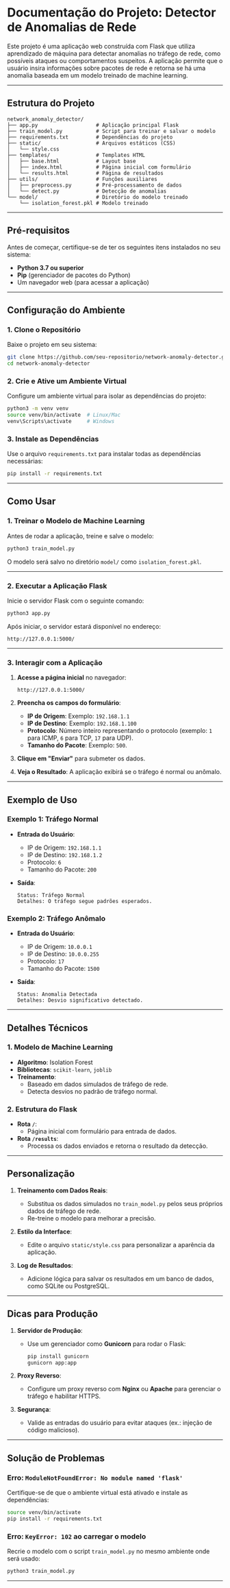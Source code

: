 # **Documentação do Projeto: Detector de Anomalias de Rede**

Este projeto é uma aplicação web construída com Flask que utiliza aprendizado de máquina para detectar anomalias no tráfego de rede, como possíveis ataques ou comportamentos suspeitos. A aplicação permite que o usuário insira informações sobre pacotes de rede e retorna se há uma anomalia baseada em um modelo treinado de machine learning.

---

## **Estrutura do Projeto**

```
network_anomaly_detector/
├── app.py                   # Aplicação principal Flask
├── train_model.py           # Script para treinar e salvar o modelo
├── requirements.txt         # Dependências do projeto
├── static/                  # Arquivos estáticos (CSS)
│   └── style.css
├── templates/               # Templates HTML
│   ├── base.html            # Layout base
│   ├── index.html           # Página inicial com formulário
│   └── results.html         # Página de resultados
├── utils/                   # Funções auxiliares
│   ├── preprocess.py        # Pré-processamento de dados
│   └── detect.py            # Detecção de anomalias
└── model/                   # Diretório do modelo treinado
    └── isolation_forest.pkl # Modelo treinado
```

---

## **Pré-requisitos**

Antes de começar, certifique-se de ter os seguintes itens instalados no seu sistema:

- **Python 3.7 ou superior**
- **Pip** (gerenciador de pacotes do Python)
- Um navegador web (para acessar a aplicação)

---

## **Configuração do Ambiente**

### **1. Clone o Repositório**
Baixe o projeto em seu sistema:
```bash
git clone https://github.com/seu-repositorio/network-anomaly-detector.git
cd network-anomaly-detector
```

### **2. Crie e Ative um Ambiente Virtual**
Configure um ambiente virtual para isolar as dependências do projeto:
```bash
python3 -m venv venv
source venv/bin/activate  # Linux/Mac
venv\Scripts\activate     # Windows
```

### **3. Instale as Dependências**
Use o arquivo `requirements.txt` para instalar todas as dependências necessárias:
```bash
pip install -r requirements.txt
```

---

## **Como Usar**

### **1. Treinar o Modelo de Machine Learning**
Antes de rodar a aplicação, treine e salve o modelo:
```bash
python3 train_model.py
```
O modelo será salvo no diretório `model/` como `isolation_forest.pkl`.

---

### **2. Executar a Aplicação Flask**
Inicie o servidor Flask com o seguinte comando:
```bash
python3 app.py
```
Após iniciar, o servidor estará disponível no endereço:
```
http://127.0.0.1:5000/
```

---

### **3. Interagir com a Aplicação**

1. **Acesse a página inicial** no navegador:  
   ```
   http://127.0.0.1:5000/
   ```

2. **Preencha os campos do formulário**:
   - **IP de Origem**: Exemplo: `192.168.1.1`
   - **IP de Destino**: Exemplo: `192.168.1.100`
   - **Protocolo**: Número inteiro representando o protocolo (exemplo: `1` para ICMP, `6` para TCP, `17` para UDP).
   - **Tamanho do Pacote**: Exemplo: `500`.

3. **Clique em "Enviar"** para submeter os dados.

4. **Veja o Resultado**: A aplicação exibirá se o tráfego é normal ou anômalo.

---

## **Exemplo de Uso**

### **Exemplo 1: Tráfego Normal**
- **Entrada do Usuário**:
  - IP de Origem: `192.168.1.1`
  - IP de Destino: `192.168.1.2`
  - Protocolo: `6`
  - Tamanho do Pacote: `200`
  
- **Saída**:
  ```
  Status: Tráfego Normal
  Detalhes: O tráfego segue padrões esperados.
  ```

### **Exemplo 2: Tráfego Anômalo**
- **Entrada do Usuário**:
  - IP de Origem: `10.0.0.1`
  - IP de Destino: `10.0.0.255`
  - Protocolo: `17`
  - Tamanho do Pacote: `1500`
  
- **Saída**:
  ```
  Status: Anomalia Detectada
  Detalhes: Desvio significativo detectado.
  ```

---

## **Detalhes Técnicos**

### **1. Modelo de Machine Learning**
- **Algoritmo**: Isolation Forest
- **Bibliotecas**: `scikit-learn`, `joblib`
- **Treinamento**:
  - Baseado em dados simulados de tráfego de rede.
  - Detecta desvios no padrão de tráfego normal.

### **2. Estrutura do Flask**
- **Rota `/`**:
  - Página inicial com formulário para entrada de dados.
- **Rota `/results`**:
  - Processa os dados enviados e retorna o resultado da detecção.

---

## **Personalização**

1. **Treinamento com Dados Reais**:
   - Substitua os dados simulados no `train_model.py` pelos seus próprios dados de tráfego de rede.
   - Re-treine o modelo para melhorar a precisão.

2. **Estilo da Interface**:
   - Edite o arquivo `static/style.css` para personalizar a aparência da aplicação.

3. **Log de Resultados**:
   - Adicione lógica para salvar os resultados em um banco de dados, como SQLite ou PostgreSQL.

---

## **Dicas para Produção**

1. **Servidor de Produção**:
   - Use um gerenciador como **Gunicorn** para rodar o Flask:
     ```bash
     pip install gunicorn
     gunicorn app:app
     ```

2. **Proxy Reverso**:
   - Configure um proxy reverso com **Nginx** ou **Apache** para gerenciar o tráfego e habilitar HTTPS.

3. **Segurança**:
   - Valide as entradas do usuário para evitar ataques (ex.: injeção de código malicioso).

---

## **Solução de Problemas**

### **Erro: `ModuleNotFoundError: No module named 'flask'`**
Certifique-se de que o ambiente virtual está ativado e instale as dependências:
```bash
source venv/bin/activate
pip install -r requirements.txt
```

### **Erro: `KeyError: 102` ao carregar o modelo**
Recrie o modelo com o script `train_model.py` no mesmo ambiente onde será usado:
```bash
python3 train_model.py
```

---

